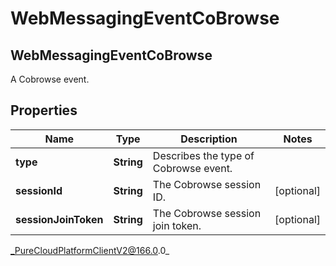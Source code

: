 # WebMessagingEventCoBrowse

## WebMessagingEventCoBrowse
A Cobrowse event.

## Properties

|Name | Type | Description | Notes|
|------------ | ------------- | ------------- | -------------|
| **type** | **String** | Describes the type of Cobrowse event. | |
| **sessionId** | **String** | The Cobrowse session ID. | [optional] |
| **sessionJoinToken** | **String** | The Cobrowse session join token. | [optional] |



_PureCloudPlatformClientV2@166.0.0_
